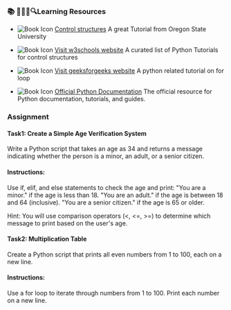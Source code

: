 ### 📚 📖🧠💡🔍Learning Resources
- ![Book Icon](https://img.icons8.com/ios-filled/20/000000/book.png) [Control structures](https://web.engr.oregonstate.edu/~webbky/ENGR102_files/Class_14_PythonLoops.pdf)
A great Tutorial from Oregon State University

- ![Book Icon](https://img.icons8.com/ios-filled/20/000000/book.png) [Visit w3schools website](https://www.w3schools.com/python/python_for_loops.asp)
A curated list of Python Tutorials for control structures

- ![Book Icon](https://img.icons8.com/ios-filled/20/000000/book.png) [Visit geeksforgeeks website](https://www.geeksforgeeks.org/loops-in-python/)
A python related tutorial on for loop

- ![Book Icon](https://brandslogos.com/wp-content/uploads/images/large/python-logo.png) [Official Python Documentation](https://docs.python.org/3/tutorial/controlflow.html)
 The official resource for Python documentation, tutorials, and guides.



### Assignment
#### Task1: Create a Simple Age Verification System
Write a Python script that takes an age as 34 and returns a message indicating whether the person is a minor, an adult, or a senior citizen.

#### Instructions:

Use if, elif, and else statements to check the age and print:
"You are a minor." if the age is less than 18.
"You are an adult." if the age is between 18 and 64 (inclusive).
"You are a senior citizen." if the age is 65 or older.

Hint:
You will use comparison operators (<, <=, >=) to determine which message to print based on the user's age.

#### Task2: Multiplication Table
Create a Python script that prints all even numbers from 1 to 100, each on a new line.

#### Instructions:

Use a for loop to iterate through numbers from 1 to 100.
Print each number on a new line.
